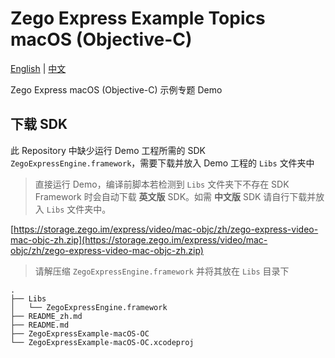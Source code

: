 # Zego Express Example Topics macOS (Objective-C)

[English](README.md) | [中文](README_zh.md)

Zego Express macOS (Objective-C) 示例专题 Demo

## 下载 SDK

此 Repository 中缺少运行 Demo 工程所需的 SDK `ZegoExpressEngine.framework`，需要下载并放入 Demo 工程的 `Libs` 文件夹中

> 直接运行 Demo，编译前脚本若检测到 `Libs` 文件夹下不存在 SDK Framework 时会自动下载 **英文版** SDK。如需 **中文版** SDK 请自行下载并放入 `Libs` 文件夹中。

[https://storage.zego.im/express/video/mac-objc/zh/zego-express-video-mac-objc-zh.zip](https://storage.zego.im/express/video/mac-objc/zh/zego-express-video-mac-objc-zh.zip)

> 请解压缩 `ZegoExpressEngine.framework` 并将其放在 `Libs` 目录下

```tree
.
├── Libs
│   └── ZegoExpressEngine.framework
├── README_zh.md
├── README.md
├── ZegoExpressExample-macOS-OC
└── ZegoExpressExample-macOS-OC.xcodeproj
```
